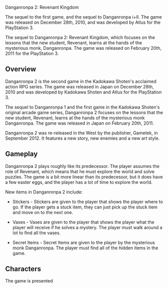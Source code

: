 Danganronpa 2: Revenant Kingdom

The sequel to the first game, and the sequel to Danganronpa i+II. The game was released on December 28th, 2010, and was developed by Atlus for the PlayStation 3.

The sequel to Danganronpa 2: Revenant Kingdom, which focuses on the lessons that the new student, Revenant, learns at the hands of the mysterious monk, Danganronpa. The game was released on February 20th, 2011 for the PlayStation 3.



## Overview

Danganronpa 2 is the second game in the Kadokawa Shoten's acclaimed action RPG series. The game was released in Japan on December 28th, 2010 and was developed by Kadokawa Shoten and Atlus for the PlayStation 3.

The sequel to Danganronpa 1 and the first game in the Kadokawa Shoten's original arcade game series, Danganronpa 2 focuses on the lessons that the new student, Revenant, learns at the hands of the mysterious monk Danganronpa. The game was released in Japan on February 20th, 2011.

Danganronpa 2 was re-released in the West by the publisher, Gametek, in September 2012. It features a new story, new enemies and a new art style.

## Gameplay

Danganronpa 2 plays roughly like its predecessor. The player assumes the role of Revenant, which means that he must explore the world and solve puzzles. The game is a bit more linear than its predecessor, but it does have a few easter eggs, and the player has a lot of time to explore the world.

New items in Danganronpa 2 include:

*   Stickers - Stickers are given to the player that shows the player where to go. If the player gets a stuck item, they can just pick up the stuck item and move on to the next one.

*   Vases - Vases are given to the player that shows the player what the player will receive if he solves a mystery. The player must walk around a lot to find all the vases.

*   Secret Items - Secret Items are given to the player by the mysterious monk Danganronpa. The player must find all of the hidden items in the game.

## Characters

The game is presented